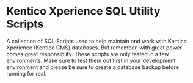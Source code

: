 # Kentico Xperience SQL Utility Scripts

A collection of SQL Scripts used to help maintain and work with Kentico Xperience (Kentico CMS) databases. But remember, with great power comes great responsiblity. These scripts are only tested in a few environments. Make sure to test them out first in your development environment and please be sure to create a database backup before running for real.
